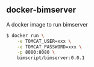 ## docker-bimserver

A docker image to run bimserver

```bash
$ docker run \
	-e TOMCAT_USER=xxx \
	-e TOMCAT_PASSWORD=xxx \
	-p 8080:8080 \
	bimscript/bimserver:0.0.1
```